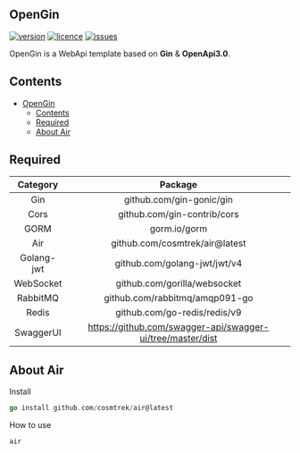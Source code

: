 ## OpenGin

[![version](https://img.shields.io/badge/version-1.0.0-blue)]()
[![licence](https://img.shields.io/github/license/xshone/OpenGin)](https://github.com/xshone/OpenGin/blob/main/LICENSE)
[![issues](https://img.shields.io/github/issues/xshone/OpenGin)](https://github.com/xshone/OpenGin/issues)

<p>OpenGin is a WebApi template based on <strong>Gin</strong> & <strong>OpenApi3.0</strong>.</p>

## Contents

- [OpenGin](#opengin)
  - [Contents](#contents)
  - [Required](#required)
  - [About Air](#about-air)

## Required

|Category|Package
|:---:|:---:|
|Gin|github.com/gin-gonic/gin
|Cors|github.com/gin-contrib/cors
|GORM|gorm.io/gorm
|Air|github.com/cosmtrek/air@latest
|Golang-jwt|github.com/golang-jwt/jwt/v4
|WebSocket|github.com/gorilla/websocket
|RabbitMQ|github.com/rabbitmq/amqp091-go
|Redis|github.com/go-redis/redis/v9
|SwaggerUI|https://github.com/swagger-api/swagger-ui/tree/master/dist

## About Air

Install
```go
go install github.com/cosmtrek/air@latest
```

How to use
```bash
air
```

